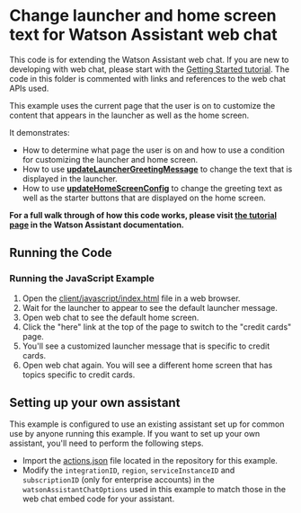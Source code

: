 # Change launcher and home screen text for Watson Assistant web chat

This code is for extending the Watson Assistant web chat. If you are new to developing with web chat, please start with the [Getting Started tutorial](https://ibm.com). The code in this folder is commented with links and references to the web chat APIs used.

This example uses the current page that the user is on to customize the content that appears in the launcher as well as the home screen.

It demonstrates:

- How to determine what page the user is on and how to use a condition for customizing the launcher and home screen.
- How to use [**updateLauncherGreetingMessage**](https://web-chat.global.assistant.watson.cloud.ibm.com/docs.html?to=api-instance-methods#updateLauncherGreetingMessage) to change the text that is displayed in the launcher.
- How to use [**updateHomeScreenConfig**](https://web-chat.global.assistant.watson.cloud.ibm.com/docs.html?to=api-instance-methods#homescreen) to change the greeting text as well as the starter buttons that are displayed on the home screen.

**For a full walk through of how this code works, please visit [the tutorial page](https://TODO.ibm.com) in the Watson Assistant documentation.**

## Running the Code

### Running the JavaScript Example

1. Open the [client/javascript/index.html](examples/change-launcher-and-home-screen-text/client/javascript/index.html) file in a web browser.
2. Wait for the launcher to appear to see the default launcher message.
3. Open web chat to see the default home screen.
4. Click the "here" link at the top of the page to switch to the "credit cards" page.
5. You'll see a customized launcher message that is specific to credit cards.
6. Open web chat again. You will see a different home screen that has topics specific to credit cards.

## Setting up your own assistant

This example is configured to use an existing assistant set up for common use by anyone running this example. If you want to set up your own assistant, you'll need to perform the following steps.

- Import the [actions.json](examples/change-launcher-and-home-screen-text/actions.json) file located in the repository for this example.
- Modify the `integrationID`, `region`, `serviceInstanceID` and `subscriptionID` (only for enterprise accounts) in the `watsonAssistantChatOptions` used in this example to match those in the web chat embed code for your assistant.